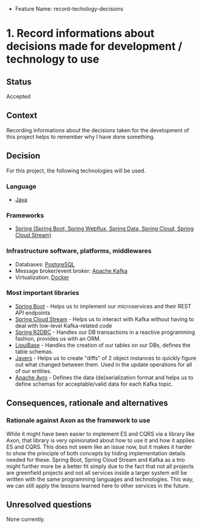 - Feature Name: record-techology-decisions

# 1. Record informations about decisions made for development / technology to use

## Status
[status]: #status

Accepted

## Context
[context]: #context

Recording informations about the decisions taken for the development of this project helps to remember why I have done something.

## Decision
[decision]: #decision

For this project, the following technologies will be used.

### Language

* [Java][java]

### Frameworks

* [Spring (Spring Boot, Spring Webflux, Spring Data, Spring Cloud, Spring Cloud Stream)][spring]

### Infrastructure software, platforms, middlewares

* Databases: [PostgreSQL][postgresql]
* Message broker/event broker: [Apache Kafka][kafka]
* Virtualization: [Docker][docker]

### Most important libraries

* [Spring Boot][spring-boot] - Helps us to implement our microservices and their REST API endpoints
* [Spring Cloud Stream][spring-cloud-stream] - Helps us to interact with Kafka without having to deal with low-level Kafka-related code
* [Spring R2DBC][spring-r2dbc] - Handles our DB transactions in a reactive programming fashion, provides us with an ORM.
* [LiquiBase][liquibase] - Handles the creation of our tables on our DBs, defines the table schemas.
* [Javers][javers] - Helps us to create "diffs" of 2 object instances to quickly figure out what changed between them. Used in the update operations for all of our entities.
* [Apache Avro][avro] - Defines the data (de)serialization format and helps us to define schemas for acceptable/valid data for each Kafka topic.

## Consequences, rationale and alternatives
[consequences]: #consequences

### Rationale against Axon as the framework to use

While it might have been easier to implement ES and CQRS via a library like Axon, that library is very opinionated about how to use it and how it applies ES and CQRS.
This does not seem like an issue now, but it makes it harder to show the principle of both concepts by hiding implementation details needed for these.
Spring Boot, Spring Cloud Stream and Kafka as a trio might further more be a better fit simply due to the fact that not all projects are greenfield projects and not all services inside a larger system will be written with the same programming languages and technologies.
This way, we can still apply the lessons learned here to other services in the future.

## Unresolved questions
[unresolved-questions]: #unresolved-questions

None currently.

[java]: https://www.java.com/
[docker]: https://www.docker.com/
[postgresql]: https://www.postgresql.org/
[mvn]: https://maven.apache.org/
[spring]: https://spring.io/
[spring-boot]: https://spring.io/projects/spring-boot
[spring-r2dbc]: https://spring.io/projects/spring-data-r2dbc
[spring-cloud]: https://spring.io/projects/spring-cloud
[spring-cloud-stream]: https://docs.spring.io/spring-cloud-stream/docs/current/reference/html/
[javers]: https://javers.org/
[kafka]: https://kafka.apache.org/
[avro]: https://avro.apache.org/
[liquibase]: https://www.liquibase.org/
